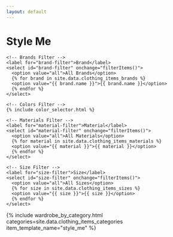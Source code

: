 ```yaml
---
layout: default
---
```


<h1>Style Me</h1>

<div class="style-me-wrap">
  <!-- Left Panel: Clothing Categories -->
  <div class="left-panel">
  <div class="filters">
    
    <!-- Brands Filter -->
    <label for="brand-filter">Brand</label>
    <select id="brand-filter" onchange="filterItems()">
      <option value="all">All Brands</option>
      {% for brand in site.data.clothing_items_brands %}
      <option value="{{ brand.name }}">{{ brand.name }}</option>
      {% endfor %}
    </select>
    
    <!-- Colors Filter -->
    {% include color_selector.html %}
    
    <!-- Materials Filter -->
    <label for="material-filter">Material</label>
    <select id="material-filter" onchange="filterItems()">
      <option value="all">All Materials</option>
      {% for material in site.data.clothing_items_materials %}
      <option value="{{ material }}">{{ material }}</option>
      {% endfor %}
    </select>
    
    <!-- Size Filter -->
    <label for="size-filter">Size</label>
    <select id="size-filter" onchange="filterItems()">
      <option value="all">All Sizes</option>
      {% for size in site.data.clothing_items_sizes %}
      <option value="{{ size }}">{{ size }}</option>
      {% endfor %}
    </select>
  </div>
  
  <!-- Clothing Items List -->

  <div id="style-me-wardrobe">
    {% include wardrobe_by_category.html categories=site.data.clothing_items_categories  item_template_name="style_me" %}
  </div>
  
</div>


  <!-- Right Panel: Outfit Preview -->
  <div class="right-panel">
  <div id="style-me-stack">
  </div>
</div>
</div>

<script>
let outfitItems = [];

function toggleSelection(item) {
  const name = item.dataset.name;
  const image = item.dataset.wornImage;
  const zIndex = item.dataset.zIndex;
  // Check if the item is already in the outfit
  const existingItemIndex = outfitItems.findIndex(item => item.name === name);
  
  if (existingItemIndex === -1) {
    // Add the item to the outfit list if it doesn't exist
    outfitItems.push({ name: name, image: image, zIndex: zIndex });
  } else {
    // Remove the item from the outfit list if it's already there
    outfitItems.splice(existingItemIndex, 1);
  }

  // Render the updated outfit
  renderOutfit();
}

function renderOutfit() {
  const outfitPreview = document.getElementById('style-me-stack');
  outfitPreview.innerHTML = ''; // Clear previous outfit

  // Loop through items and add them to the preview
  outfitItems.forEach(item => {
    const img = document.createElement('img');
    img.src = `{{ site.baseurl }}/assets/img/clothes/${item.image}`;
    img.alt = item.name;
    img.style.zIndex = item.zIndex;
    img.classList.add('outfit-item-image');
    outfitPreview.appendChild(img);
  });
}

function filterItems() {
  const brand = document.getElementById('brand-filter').value;
  const color = document.getElementById('color-filter').value;
  const material = document.getElementById('material-filter').value;
  const size = document.getElementById('size-filter').value;

  const items = document.querySelectorAll('.item');
  
  items.forEach(item => {
    const itemBrand = item.getAttribute('data-brand');
    const itemColor = item.getAttribute('data-color');
    const itemMaterial = item.getAttribute('data-material');
    const itemSize = item.getAttribute('data-size');

    // Check if the item matches the selected filters
    const matchesBrand = (brand === 'all' || itemBrand === brand);
    const matchesColor = (color === 'all' || itemColor === color);
    const matchesMaterial = (material === 'all' || itemMaterial === material);
    const matchesSize = (size === 'all' || itemSize === size);

    // Show or hide item based on the filters
    if (matchesBrand && matchesColor && matchesMaterial && matchesSize) {
      item.style.display = 'block';
    } else {
      item.style.display = 'none';
    }
  });
}

</script>
